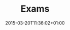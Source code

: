 ---
clipterms:
- Freeze Frame
commentary: ''
date: '2015-03-20T11:36:02+01:00'
director_first: Satyajit
director_last: Ray
film: Middleman, The
length: 0:47
quicktime: exams.mov
source: 1997 Columbia Tristar Home Video
title: Exams
year: '1976'
---